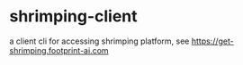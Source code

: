 # shrimping-client
a client cli for accessing shrimping platform, see https://get-shrimping.footprint-ai.com
